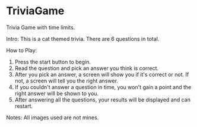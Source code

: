 # TriviaGame
Trivia Game with time limits.

Intro:
This is a cat themed trivia. There are 6 questions in total.

 How to Play:
 1. Press the start button to begin.
 2. Read the question and pick an answer you think is correct.
 3. After you pick an answer, a screen will show you if it's correct or not. If not, a screen will tell you the right answer.
 4. If you couldn't answer a question in time, you won't gain a point and the right answer will be shown to you.
 5. After answering all the questions, your results will be displayed and can restart.

 Notes:
 All images used are not mines.